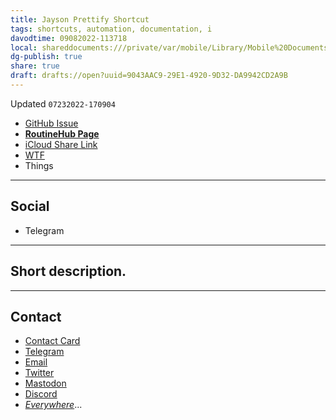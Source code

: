 ```yaml
---
title: Jayson Prettify Shortcut
tags: shortcuts, automation, documentation, i
davodtime: 09082022-113718
local: shareddocuments:///private/var/mobile/Library/Mobile%20Documents/iCloud~md~obsidian/Documents/OBSHIDDIAN/drafts/9043AAC9-29E1-4920-9D32-DA9942CD2A9B.md
dg-publish: true
share: true
draft: drafts://open?uuid=9043AAC9-29E1-4920-9D32-DA9942CD2A9B
---
```

Updated `07232022-170904`

- [GitHub Issue](https://github.com/extratone/i/issues/)
- [**RoutineHub Page**](https://routinehub.co/shortcut/)
- [iCloud Share Link]()
- [WTF](https://davidblue.wtf/drafts/9043AAC9-29E1-4920-9D32-DA9942CD2A9B.html)
- Things

---

## Social

- Telegram

---

## Short description.



---

## Contact

- [Contact Card](https://davidblue.wtf/db.vcf)
- [Telegram](https://t.me/extratone)
- [Email](mailto:davidblue@extratone.com) 
- [Twitter](https://twitter.com/NeoYokel)
- [Mastodon](https://mastodon.social/@DavidBlue)
- [Discord](https://discord.gg/0b9KQUKP858b0iZF)
- [*Everywhere*](https://raindrop.io/davidblue/social-directory-21059174)...